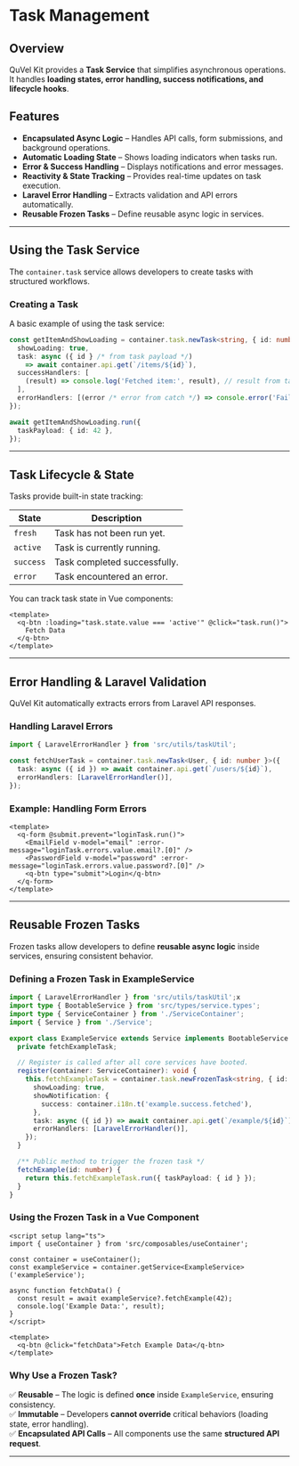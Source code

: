 # Task Management

## Overview

QuVel Kit provides a **Task Service** that simplifies asynchronous operations. It handles **loading states, error handling, success notifications, and lifecycle hooks**.

## Features

- **Encapsulated Async Logic** – Handles API calls, form submissions, and background operations.
- **Automatic Loading State** – Shows loading indicators when tasks run.
- **Error & Success Handling** – Displays notifications and error messages.
- **Reactivity & State Tracking** – Provides real-time updates on task execution.
- **Laravel Error Handling** – Extracts validation and API errors automatically.
- **Reusable Frozen Tasks** – Define reusable async logic in services.

---

## Using the Task Service

The `container.task` service allows developers to create tasks with structured workflows.

### **Creating a Task**

A basic example of using the task service:

```ts
const getItemAndShowLoading = container.task.newTask<string, { id: number }>({
  showLoading: true,
  task: async ({ id } /* from task payload */) 
    => await container.api.get(`/items/${id}`),
  successHandlers: [
    (result) => console.log('Fetched item:', result), // result from task
  ],
  errorHandlers: [(error /* error from catch */) => console.error('Failed to fetch item:', error)],
});

await getItemAndShowLoading.run({
  taskPayload: { id: 42 },
});
```

---

## **Task Lifecycle & State**

Tasks provide built-in state tracking:

| State       | Description |
|------------|------------|
| `fresh`    | Task has not been run yet. |
| `active`   | Task is currently running. |
| `success`  | Task completed successfully. |
| `error`    | Task encountered an error. |

You can track task state in Vue components:

```vue
<template>
  <q-btn :loading="task.state.value === 'active'" @click="task.run()">
    Fetch Data
  </q-btn>
</template>
```

---

## **Error Handling & Laravel Validation**

QuVel Kit automatically extracts errors from Laravel API responses.

### **Handling Laravel Errors**

```ts
import { LaravelErrorHandler } from 'src/utils/taskUtil';

const fetchUserTask = container.task.newTask<User, { id: number }>({
  task: async ({ id }) => await container.api.get(`/users/${id}`),
  errorHandlers: [LaravelErrorHandler()],
});
```

### **Example: Handling Form Errors**

```vue
<template>
  <q-form @submit.prevent="loginTask.run()">
    <EmailField v-model="email" :error-message="loginTask.errors.value.email?.[0]" />
    <PasswordField v-model="password" :error-message="loginTask.errors.value.password?.[0]" />
    <q-btn type="submit">Login</q-btn>
  </q-form>
</template>
```

---

## **Reusable Frozen Tasks**

Frozen tasks allow developers to define **reusable async logic** inside services, ensuring consistent behavior.

### **Defining a Frozen Task in ExampleService**

```ts
import { LaravelErrorHandler } from 'src/utils/taskUtil';x
import type { BootableService } from 'src/types/service.types';
import type { ServiceContainer } from './ServiceContainer';
import { Service } from './Service';

export class ExampleService extends Service implements BootableService {
  private fetchExampleTask;

  // Register is called after all core services have booted.
  register(container: ServiceContainer): void {
    this.fetchExampleTask = container.task.newFrozenTask<string, { id: number }>({
      showLoading: true,
      showNotification: {
        success: container.i18n.t('example.success.fetched'),
      },
      task: async ({ id }) => await container.api.get(`/example/${id}`),
      errorHandlers: [LaravelErrorHandler()],
    });
  }

  /** Public method to trigger the frozen task */
  fetchExample(id: number) {
    return this.fetchExampleTask.run({ taskPayload: { id } });
  }
}
```

### **Using the Frozen Task in a Vue Component**

```vue
<script setup lang="ts">
import { useContainer } from 'src/composables/useContainer';

const container = useContainer();
const exampleService = container.getService<ExampleService>('exampleService');

async function fetchData() {
  const result = await exampleService?.fetchExample(42);
  console.log('Example Data:', result);
}
</script>

<template>
  <q-btn @click="fetchData">Fetch Example Data</q-btn>
</template>
```

### **Why Use a Frozen Task?**

✅ **Reusable** – The logic is defined **once** inside `ExampleService`, ensuring consistency.  
✅ **Immutable** – Developers **cannot override** critical behaviors (loading state, error handling).  
✅ **Encapsulated API Calls** – All components use the same **structured API request**.  

---

